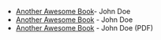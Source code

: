 * [Another Awesome Book](http://example.com/book.pdf)- John Doe
* [Another Awesome Book](http://example.com/book.pdf) - John Doe
* [Another Awesome Book](http://example.com/book.pdf) - John Doe (PDF)
